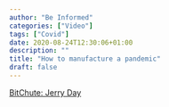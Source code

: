 ```yaml
---
author: "Be Informed"
categories: ["Video"]
tags: ["Covid"]
date: 2020-08-24T12:30:06+01:00
description: ""
title: "How to manufacture a pandemic"
draft: false
---
```


[BitChute: Jerry Day](https://www.bitchute.com/video/htpA7uDUaWGS/)